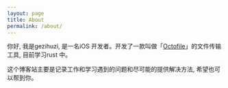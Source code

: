 ```yaml
---
layout: page
title: About
permalink: /about/
---
```


你好, 我是gezihuzi, 是一名iOS 开发者。开发了一款叫做「[Octofile](https://www.octofile.com)」的文件传输工具, 目前学习rust 中。

这个博客站主要是记录工作和学习遇到的问题和尽可能的提供解决方法, 希望也可以帮到你。
